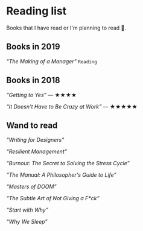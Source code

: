 # Reading list

Books that I have read or I'm planning to read 🙏.

## Books in 2019
*“The Making of a Manager”* ```Reading```

## Books in 2018

*“Getting to Yes”*
— ★★★★

*“It Doesn't Have to Be Crazy at Work”*
— ★★★★★

## Wand to read

*“Writing for Designers”*

*“Resilient Management”*

*“Burnout: The Secret to Solving the Stress Cycle”*

*“The Manual: A Philosopher's Guide to Life”*

*“Masters of DOOM”*

*“The Subtle Art of Not Giving a F\*ck”*

*“Start with Why”*

*“Why We Sleep”*
